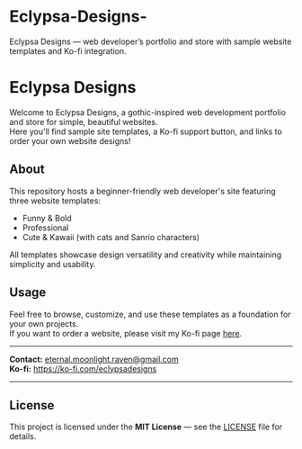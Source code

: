# Eclypsa-Designs-
Eclypsa Designs —  web developer’s portfolio and store with sample website templates and Ko-fi integration.
# Eclypsa Designs

Welcome to Eclypsa Designs, a gothic-inspired web development portfolio and store for simple, beautiful websites.  
Here you'll find sample site templates, a Ko-fi support button, and links to order your own website designs!

## About

This repository hosts a beginner-friendly web developer's site featuring three website templates:
- Funny & Bold  
- Professional  
- Cute & Kawaii (with cats and Sanrio characters)  

All templates showcase design versatility and creativity while maintaining simplicity and usability.

## Usage

Feel free to browse, customize, and use these templates as a foundation for your own projects.  
If you want to order a website, please visit my Ko-fi page [here](https://ko-fi.com/eclypsadesigns).

---

**Contact:** eternal.moonlight.raven@gmail.com  
**Ko-fi:** https://ko-fi.com/eclypsadesigns

---

## License

This project is licensed under the **MIT License** — see the [LICENSE](LICENSE) file for details.
